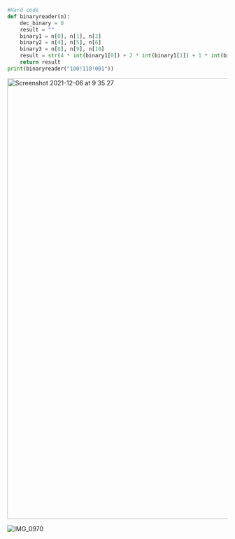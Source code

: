 ```py
#Hard code
def binaryreader(n):
    dec_binary = 0
    result = ""
    binary1 = n[0], n[1], n[2]
    binary2 = n[4], n[5], n[6]
    binary3 = n[8], n[9], n[10]
    result = str(4 * int(binary1[0]) + 2 * int(binary1[1]) + 1 * int(binary1[2]))+str(4 * int(binary2[0]) + 2 * int(binary2[1]) + 1 * int(binary2[2]))+str(4 * int(binary3[0]) + 2 * int(binary3[1]) + 1 * int(binary3[2]))
    return result
print(binaryreader("100!110!001"))
```
<img width="1007" alt="Screenshot 2021-12-06 at 9 35 27" src="https://user-images.githubusercontent.com/89366347/144770602-d0137b05-1f9d-435d-a3d3-c9e33cdb55ef.png">

![IMG_0970](https://user-images.githubusercontent.com/89366347/145704251-0de92622-2e96-432c-af94-5d479c77e7b7.jpg)
